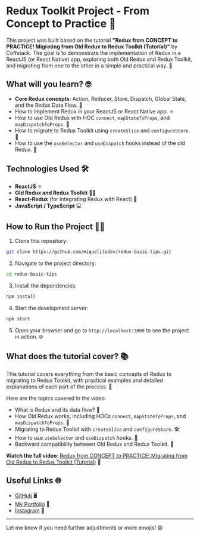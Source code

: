 # Redux Toolkit Project - From Concept to Practice 🚀

This project was built based on the tutorial **"Redux from CONCEPT to PRACTICE! Migrating from Old Redux to Redux Toolkit (Tutorial)"** by Coffstack. The goal is to demonstrate the implementation of Redux in a ReactJS (or React Native) app, exploring both Old Redux and Redux Toolkit, and migrating from one to the other in a simple and practical way. 🔄

## What will you learn? 🤓

- **Core Redux concepts**: Action, Reducer, Store, Dispatch, Global State, and the Redux Data Flow. 🔄
- How to implement Redux in your ReactJS or React Native app. ⚛️
- How to use Old Redux with HOC `connect`, `mapStateToProps`, and `mapDispatchToProps`. 🔌
- How to migrate to Redux Toolkit using `createSlice` and `configureStore`. 🔧
- How to use the `useSelector` and `useDispatch` hooks instead of the old Redux. 🎣

## Technologies Used 🛠️

- **ReactJS** ⚛️
- **Old Redux and Redux Toolkit** 🔴🔧
- **React-Redux** (for integrating Redux with React) 🔄
- **JavaScript / TypeScript** 💻

## How to Run the Project 🏃‍♂️

1. Clone this repository:

```bash
git clone https://github.com/miguelitodev/redux-basic-tips.git
```

2. Navigate to the project directory:

```bash
cd redux-basic-tips
```

3. Install the dependencies:

```bash
npm install
```

4. Start the development server:

```bash
npm start
```

5. Open your browser and go to `http://localhost:3000` to see the project in action. 🌐

## What does the tutorial cover? 📚

This tutorial covers everything from the basic concepts of Redux to migrating to Redux Toolkit, with practical examples and detailed explanations of each part of the process. 📖

Here are the topics covered in the video:

- What is Redux and its data flow? 🔄
- How Old Redux works, including HOCs `connect`, `mapStateToProps`, and `mapDispatchToProps`. 🔌
- Migrating to Redux Toolkit with `createSlice` and `configureStore`. 🛠️
- How to use `useSelector` and `useDispatch` hooks. 🎣
- Backward compatibility between Old Redux and Redux Toolkit. 🔄

**Watch the full video**: [Redux from CONCEPT to PRACTICE! Migrating from Old Redux to Redux Toolkit (Tutorial)](https://youtu.be/HGMd3dbB-lM) 🎥

## Useful Links 🌐

- [GitHub](https://github.com/miguelitodev) 🖥️
- [My Portfolio](https://miguelito.dev) 💼
- [Instagram](https://www.instagram.com/miguelitodev) 📸

---

Let me know if you need further adjustments or more emojis! 😄